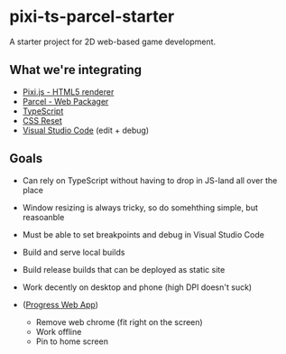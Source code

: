 # pixi-ts-parcel-starter

A starter project for 2D web-based game development.

## What we're integrating

* [Pixi.js - HTML5 renderer](https://github.com/pixijs/pixijs)
* [Parcel - Web Packager](https://github.com/parcel-bundler/parcel)
* [TypeScript](https://www.typescriptlang.org/)
* [CSS Reset](https://www.joshwcomeau.com/css/custom-css-reset/)
* [Visual Studio Code](https://code.visualstudio.com/) (edit + debug)

## Goals

* Can rely on TypeScript without having to drop in JS-land all over the place
* Window resizing is always tricky, so do somehthing simple, but reasoanble
* Must be able to set breakpoints and debug in Visual Studio Code
* Build and serve local builds
* Build release builds that can be deployed as static site
* Work decently on desktop and phone (high DPI doesn't suck)

* ([Progress Web App](https://microsoft.github.io/win-student-devs/#/30DaysOfPWA))
  *   Remove web chrome (fit right on the screen)
  *   Work offline
  *   Pin to home screen
